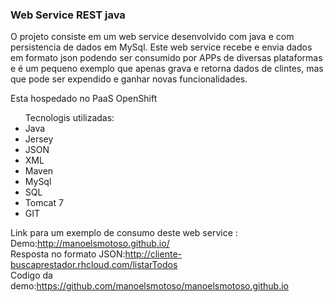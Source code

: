 <h3>Web Service REST java</h3>

<p>O projeto consiste em um web service desenvolvido com java e com persistencia de dados em MySql. Este web service recebe e envia dados em formato json podendo ser consumido por APPs de diversas plataformas e é um pequeno exemplo que apenas grava e retorna dados de clintes, mas que pode ser expendido e ganhar novas funcionalidades.</p>
<p>Esta hospedado no PaaS OpenShift</p>
<ul>Tecnologis utilizadas:
  <li>Java
  <li>Jersey
  <li>JSON
  <li>XML
  <li>Maven
  <li>MySql
  <li>SQL
  <li>Tomcat 7
  <li>GIT
</ul>


Link para um exemplo de consumo deste web service : <br>
Demo:<a href="http://manoelsmotoso.github.io">http://manoelsmotoso.github.io/</a>
<br>
Resposta no formato JSON:<a href="http://cliente-buscaprestador.rhcloud.com/cliente/listarTodos">http://cliente-buscaprestador.rhcloud.com/listarTodos</a>
<br>
Codigo da demo:<a href="https://github.com/manoelsmotoso/manoelsmotoso.github.io" >https://github.com/manoelsmotoso/manoelsmotoso.github.io</a>
